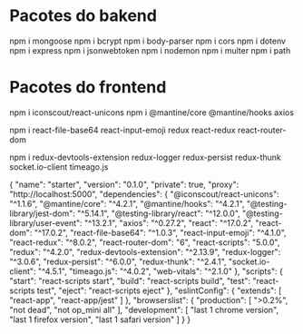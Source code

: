 
# Pacotes do bakend
npm i mongoose
npm i bcrypt
npm i body-parser
npm i cors
npm i dotenv
npm i express
npm i jsonwebtoken
npm i nodemon
npm i multer 
npm i path






# Pacotes do frontend

npm i iconscout/react-unicons
npm i @mantine/core @mantine/hooks axios

npm i react-file-base64 react-input-emoji redux react-redux react-router-dom

npm i redux-devtools-extension redux-logger redux-persist redux-thunk socket.io-client timeago.js







{
  "name": "starter",
  "version": "0.1.0",
  "private": true,
  "proxy": "http://localhost:5000",
  "dependencies": {
    "@iconscout/react-unicons": "^1.1.6",
    "@mantine/core": "^4.2.1",
    "@mantine/hooks": "^4.2.1",
    "@testing-library/jest-dom": "^5.14.1",
    "@testing-library/react": "^12.0.0",
    "@testing-library/user-event": "^13.2.1",
    "axios": "^0.27.2",
    "react": "^17.0.2",
    "react-dom": "^17.0.2",
    "react-file-base64": "^1.0.3",
    "react-input-emoji": "^4.1.0",
    "react-redux": "^8.0.2",
    "react-router-dom": "6",
    "react-scripts": "5.0.0",
    "redux": "^4.2.0",
    "redux-devtools-extension": "^2.13.9",
    "redux-logger": "^3.0.6",
    "redux-persist": "^6.0.0",
    "redux-thunk": "^2.4.1",
    "socket.io-client": "^4.5.1",
    "timeago.js": "^4.0.2",
    "web-vitals": "^2.1.0"
  },
  "scripts": {
    "start": "react-scripts start",
    "build": "react-scripts build",
    "test": "react-scripts test",
    "eject": "react-scripts eject"
  },
  "eslintConfig": {
    "extends": [
      "react-app",
      "react-app/jest"
    ]
  },
  "browserslist": {
    "production": [
      ">0.2%",
      "not dead",
      "not op_mini all"
    ],
    "development": [
      "last 1 chrome version",
      "last 1 firefox version",
      "last 1 safari version"
    ]
  }
}